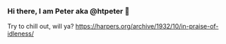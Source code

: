 ### Hi there, I am Peter aka @htpeter 👋

Try to chill out, will ya? https://harpers.org/archive/1932/10/in-praise-of-idleness/
